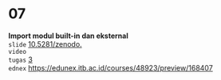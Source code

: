 # 07
**Import modul built-in dan eksternal** \
`slide` [10.5281/zenodo.](https://doi.org/10.5281/zenodo.) \
`video` [](https://youtu.be/) \
`tugas` [3](https://github.com/dudung/sk5003-02-2022-2/issues/8) \
`ednex` https://edunex.itb.ac.id/courses/48923/preview/168407
